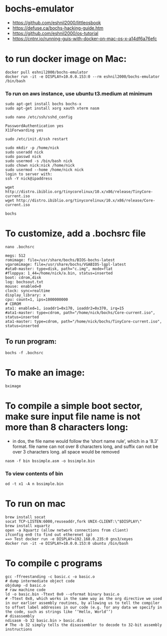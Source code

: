 # bochs-emulator

* https://github.com/eshnil2000/littleosbook 
* https://defuse.ca/bochs-hacking-guide.htm
* https://github.com/eshnil2000/os-tutorial
* https://cntnr.io/running-guis-with-docker-on-mac-os-x-a14df6a76efc

# to run docker image on Mac:
```
docker pull eshnil2000/bochs-emulator
docker run -it -e DISPLAY=10.0.0.153:0 --rm eshnil2000/bochs-emulator /bin/bash
```
### To run on aws instance, use ubuntu t3.medium at minimum
```
sudo apt-get install bochs bochs-x
sudo apt-get install xorg xauth xterm nasm
```

```
sudo nano /etc/ssh/sshd_config

```

```
PasswordAuthentication yes
X11Forwarding yes
```

```
sudo /etc/init.d/ssh restart
```
```
sudo mkdir -p /home/nick
sudo useradd nick
sudo passwd nick
sudo usermod -s /bin/bash nick
sudo chown nick:nick /home/nick
sudo usermod --home /home/nick nick
login to server with:
ssh -Y nick@ipaddress
```

```
wget http://distro.ibiblio.org/tinycorelinux/10.x/x86/release/TinyCore-current.iso
wget http://distro.ibiblio.org/tinycorelinux/10.x/x86/release/Core-current.iso
```

```
bochs
```

# To customize, add a .bochsrc file
```nano .bochsrc ```
```
megs: 512
romimage: file=/usr/share/bochs/BIOS-bochs-latest
vgaromimage: file=/usr/share/bochs/VGABIOS-lgpl-latest
#ata0-master: type=disk, path="c.img", mode=flat
#floppya: 1_44=/home/nick/a.bin, status=inserted
boot: cdrom,disk
log: bochsout.txt
mouse: enabled=0
clock: sync=realtime
display_library: x
cpu: count=1, ips=1000000000
# CDROM
ata1: enabled=1, ioaddr1=0x170, ioaddr2=0x370, irq=15
#ata1-master: type=cdrom, path="/home/nick/bochs/Core-current.iso", status=inserted
ata1-master: type=cdrom, path="/home/nick/bochs/TinyCore-current.iso", status=inserted
```
## To run program: 
```
bochs -f .bochsrc 
```

# To make an image:
```
bximage
```

# To compile a simple boot sector, make sure input file name is not more than 8 characters long:
* in dos, the file name would follow the ‘short name rule’, which in a ‘8.3’ format. file name can not over 8 characters long, and suffix can not be over 3 characters long. all space would be removed
```
nasm -f bin bssimple.asm -o bssimple.bin
```
### To view contents of bin
```
od -t x1 -A n bssimple.bin
```

# To run on mac
```
brew install socat
socat TCP-LISTEN:6000,reuseaddr,fork UNIX-CLIENT:\"$DISPLAY\"
brew install xquartz
open -a Xquartz (allow network connections from client)
ifconfig en0 (to find out etherenet ip)
==> Test docker run -e DISPLAY=192.168.0.235:0 gns3/xeyes
docker run -it -e DISPLAY=10.0.0.153:0 ubuntu /bin/bash
```

# To compile c programs 
```
gcc -ffreestanding -c basic.c -o basic.o
# dump intermediate object code
objdump -d basic.o
# raw machine code
ld -o basic.bin -Ttext 0x0 --oformat binary basic.o
# -Ttext 0x0, which works in the same way as the org directive we used in our earlier assembly routines, by allowing us to tell the compiler to offset label addresses in our code (e.g. for any data we specify in the code, such as strings like ‘‘Hello, World’’) 
# disassembly
ndisasm -b 32 basic.bin > basic.dis
# The -b 32 simply tells the disassembler to decode to 32-bit assembly instructions

